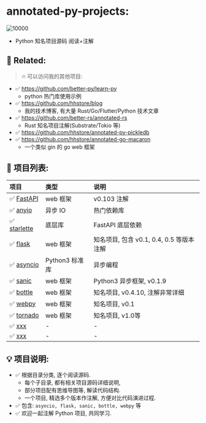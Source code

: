 # annotated-py-projects:


<p align="">
    <img src="https://visitor-badge.laobi.icu/badge?page_id=better-dart" alt="10000" />
</p>

- Python 知名项目源码 阅读+注解

## 🦄 Related:

> 🔥 可以访问我的其他项目:

- ✅ https://github.com/better-py/learn-py
    - python 热门库使用示例
- ✅ https://github.com/hhstore/blog
    - 我的技术博客, 有大量 Rust/Go/Flutter/Python 技术文章 
- ✅ https://github.com/better-rs/annotated-rs
    - Rust 知名项目注解(Substrate/Tokio 等)
- ✅ https://github.com/hhstore/annotated-py-pickledb
- ✅ https://github.com/hhstore/annotated-go-macaron
    - 一个类似 gin 的 go web 框架 


## 🌈 项目列表:

| 项目                    | 类型              |  说明  |
| :--------------------  | :-------------    | :----  |
| ✅ [FastAPI](./fastpai)   | web 框架     |  v0.103 注解   |
| ✅ [anyio](./anyio)   | 异步 IO     |  热门依赖库   |
| ✅ [starlette](./starlette)   | 底层库     |  FastAPI 底层依赖   |
| ✅ [flask](./flask)       | web 框架           |  知名项目, 包含 v0.1, 0.4, 0.5 等版本注解   |
| ✅ [asyncio](./asyncio)   | Python3 标准库     |  异步编程   |
| ✅ [sanic](./sanic)       | web 框架     |  Python3 异步框架, v0.1.9   |
| ✅ [bottle](./bottle)     | web 框架     |  知名项目, v0.4.10, 注解非常详细   |
| ✅ [webpy](./webpy)       | web 框架     |  知名项目, v0.1   |
| ✅ [tornado](https://github.com/better-py/annotated-py-tornado)   | web 框架     |  知名项目, v1.0等   |
| ✅ [xxx](./xxx)   | -     |  -   |
| ✅ [xxx](./xxx)   | -     |  -   |


## 💡 项目说明:

- ✅ 根据目录分类, 逐个阅读源码. 
    - 每个子目录, 都有相关项目源码详细说明, 
    - 部分项目配有思维导图等, 解读代码结构.
    - 一个项目, 精选多个版本作注解, 方便对比代码演进过程.
- ✅ 包含: `asyncio, flask, sanic, bottle, webpy` 等
- ✅ 欢迎一起注解 Python 项目, 共同学习.










